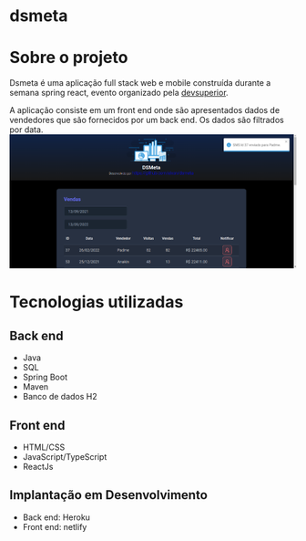 # dsmeta

# Sobre o projeto

Dsmeta é uma aplicação full stack web e mobile construída durante a semana spring react, evento organizado pela [devsuperior](https://devsuperior.com "site da devsuperior").

A aplicação consiste em um front end onde são apresentados dados de vendedores que são fornecidos por um back end. Os dados são filtrados por data.
![web](https://github.com/alxsn/assets/blob/main/Captura%20de%20tela%20de%202022-09-13%2021-08-25.png)

# Tecnologias utilizadas

## Back end

- Java
- SQL
- Spring Boot
- Maven
- Banco de dados H2

## Front end

- HTML/CSS
- JavaScript/TypeScript
- ReactJs

## Implantação em Desenvolvimento

- Back end: Heroku
- Front end: netlify
